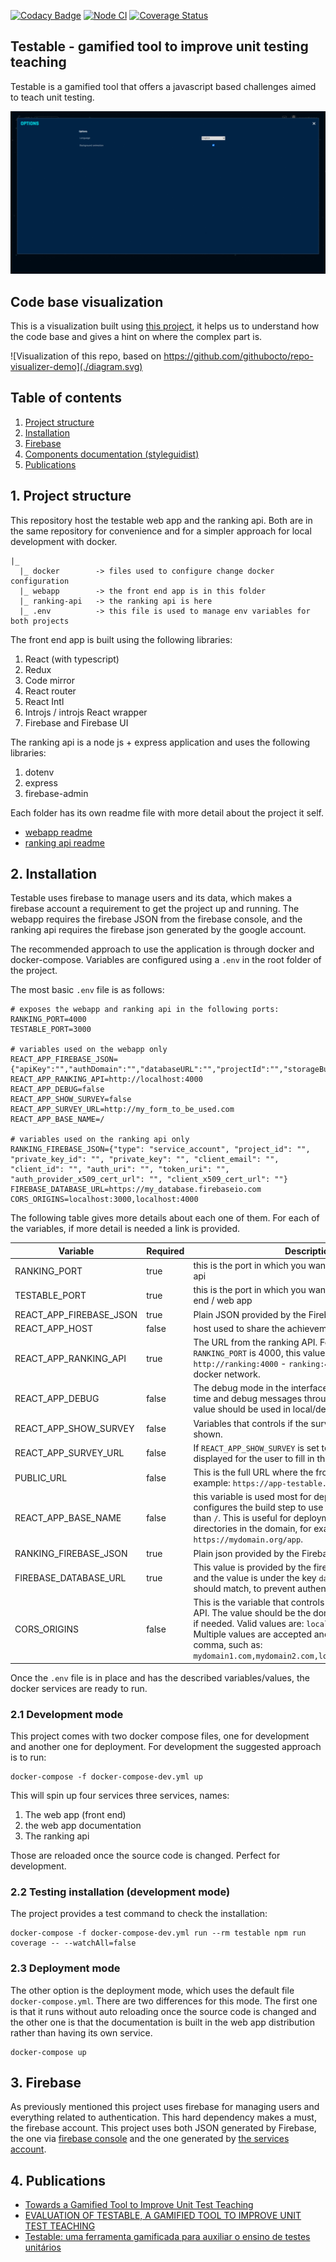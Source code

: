 [![Codacy Badge](https://app.codacy.com/project/badge/Grade/6df65172ce484aec85691c7f0e354d9a)](https://www.codacy.com/gh/marabesi/testable/dashboard?utm_source=github.com&amp;utm_medium=referral&amp;utm_content=marabesi/testable&amp;utm_campaign=Badge_Grade)
[![Node CI](https://github.com/marabesi/testable/actions/workflows/pipeline.yml/badge.svg)](https://github.com/marabesi/testable/actions/workflows/pipeline.yml)
[![Coverage Status](https://coveralls.io/repos/github/marabesi/testable/badge.svg?branch=master)](https://coveralls.io/github/marabesi/testable?branch=master)

## Testable - gamified tool to improve unit testing teaching

Testable is a gamified tool that offers a javascript based challenges aimed to
teach unit testing.

![Testable intro](concept.gif "Testable")

## Code base visualization

This is a visualization built using [this project](https://github.com/githubocto/repo-visualizer-demo), it
helps us to understand how the code base and gives a hint on where the
complex part is.

![Visualization of this repo, based on https://github.com/githubocto/repo-visualizer-demo](./diagram.svg)

## Table of contents

1. [Project structure](#1-project-structure)
2. [Installation](#2-installation)
3. [Firebase](#3-firebase)
4. [Components documentation (styleguidist)](https://marabesi.github.io/testable/docs)
5. [Publications](#4-publications)

## 1. Project structure

This repository host the testable web app and the ranking api. Both are
in the same repository for convenience and for a simpler approach
for local development with docker.

```
|_
  |_ docker        -> files used to configure change docker configuration
  |_ webapp        -> the front end app is in this folder
  |_ ranking-api   -> the ranking api is here
  |_ .env          -> this file is used to manage env variables for both projects
```

The front end app is built using the following libraries:

1. React (with typescript)
2. Redux
3. Code mirror
4. React router
5. React Intl
6. Introjs / introjs React wrapper
7. Firebase and Firebase UI

The ranking api is a node js + express application and uses the following libraries:

1. dotenv
2. express
3. firebase-admin

Each folder has its own readme file with more detail about the project it self.

- [webapp readme](webapp/README.md)
- [ranking api readme](ranking-api/README.md)

## 2. Installation

Testable uses firebase to manage users and its data, which makes a firebase
account a requirement to get the project up and running. The webapp
requires the firebase JSON from the firebase console, and the ranking
api requires the firebase json generated by the google account.

The recommended approach to use the application is through docker and docker-compose.
Variables are configured using a `.env` in the root folder of the project.

The most basic `.env` file is as follows:

```
# exposes the webapp and ranking api in the following ports:
RANKING_PORT=4000
TESTABLE_PORT=3000

# variables used on the webapp only
REACT_APP_FIREBASE_JSON={"apiKey":"","authDomain":"","databaseURL":"","projectId":"","storageBucket":"","messagingSenderId":"","appId":""}
REACT_APP_RANKING_API=http://localhost:4000
REACT_APP_DEBUG=false
REACT_APP_SHOW_SURVEY=false
REACT_APP_SURVEY_URL=http://my_form_to_be_used.com
REACT_APP_BASE_NAME=/

# variables used on the ranking api only
RANKING_FIREBASE_JSON={"type": "service_account", "project_id": "", "private_key_id": "", "private_key": "", "client_email": "", "client_id": "", "auth_uri": "", "token_uri": "", "auth_provider_x509_cert_url": "", "client_x509_cert_url": ""}
FIREBASE_DATABASE_URL=https://my_database.firebaseio.com
CORS_ORIGINS=localhost:3000,localhost:4000
```

The following table gives more details about each one of them. For each
of the variables, if more detail is needed a link is provided.

| Variable                | Required | Description                                                                                                                                                                                                                                                                                                  |
|-------------------------|---------|--------------------------------------------------------------------------------------------------------------------------------------------------------------------------------------------------------------------------------------------------------------------------------------------------------------|
| RANKING_PORT            | true    | this is the port in which you want to expose the ranking api                                                                                                                                                                                                                                                 |
| TESTABLE_PORT           | true    | this is the port in which you want to expose the front end / web app                                                                                                                                                                                                                                         |
| REACT_APP_FIREBASE_JSON | true    | Plain JSON provided by the Firebase console                                                                                                                                                                                                                                                                  |
| REACT_APP_HOST          | false   | host used to share the achievements in the social media                                                                                                                                                                                                                                                      |                                                                                                                                                                                                                                                       |
| REACT_APP_RANKING_API   | true    | The URL from the ranking API. For example, if the `RANKING_PORT` is 4000, this value would be `http://ranking:4000` - `ranking:4000` comes from the docker network.                                                                                                                                          |
| REACT_APP_DEBUG         | false   | The debug mode in the interface allows a fast travel in time and debug messages through the dev tool. This value should be used in local/development mode only                                                                                                                                               |
| REACT_APP_SHOW_SURVEY   | false   | Variables that controls if the survey button show be shown.                                                                                                                                                                                                                                                  |
| REACT_APP_SURVEY_URL    | false   | If `REACT_APP_SHOW_SURVEY` is set to true, then this URL is displayed for the user to fill in the survey.                                                                                                                                                                                                    |
| PUBLIC_URL              | false   | This is the full URL where the frontend is running, for example: `https://app-testable.herokuapp.com`                                                                                                                                                                                                        |
| REACT_APP_BASE_NAME     | false   | this variable is used most for deployment purposes. It configures the build step to use a different base name than `/`. This is useful for deployments under sub directories in the domain, for example: `https://mydomain.org/app`.                                                                         |
| RANKING_FIREBASE_JSON   | true    | Plain json provided by the Firebase services account                                                                                                                                                                                                                                                         |
| FIREBASE_DATABASE_URL   | true    | This value is provided by the firebase console JSON, and the value is under the key `databaseURL`. Both values should match, to prevent authentication issues.                                                                                                                                               |
| CORS_ORIGINS            | false   | This is the variable that controls the CORS in the ranking API. The value should be the domain name and the port if needed. Valid values are: `localhost` or `localhost:3000`. Multiple values are accepted and they must be split by comma, such as: `mydomain1.com,mydomain2.com,localhost:3000,localhost` |

Once the `.env` file is in place and has the described variables/values,
the docker services are ready to run.

### 2.1 Development mode

This project comes with two docker compose files, one for development and another
one for deployment. For development the suggested approach is to run:

```
docker-compose -f docker-compose-dev.yml up
```

This will spin up four services three services, names:

1. The web app (front end)
2. the web app documentation
3. The ranking api

Those are reloaded once the source code is changed. Perfect for development.

### 2.2 Testing installation (development mode)

The project provides a test command to check the installation:

```
docker-compose -f docker-compose-dev.yml run --rm testable npm run coverage -- --watchAll=false
```

### 2.3 Deployment mode

The other option is the deployment mode, which uses the default file `docker-compose.yml`.
There are two differences for this mode. The first one is that it runs without
auto reloading once the source code is changed and the other one is that
the documentation is built in the web app distribution rather than having its own service.

```
docker-compose up
```

## 3. Firebase

As previously mentioned this project uses firebase for managing users and
everything related to authentication. This hard dependency makes a must,
the firebase account. This project uses both JSON generated by Firebase,
the one via [firebase console](https://console.firebase.google.com) and
the one generated by [the services account](https://firebase.google.com/docs/admin/setup).

## 4. Publications

- [Towards a Gamified Tool to Improve Unit Test Teaching](https://ieeexplore.ieee.org/abstract/document/8994972)
- [EVALUATION OF TESTABLE, A GAMIFIED TOOL TO IMPROVE UNIT TEST TEACHING](https://library.iated.org/view/MARABESI2020EVA)
- [Testable: uma ferramenta gamificada para auxiliar o ensino de testes unitários](https://loja.editoradialetica.com/loja/produto.php?loja=791959&IdProd=1244243593&iniSession=1&623b524a82509)
